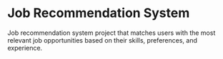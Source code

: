 # Job Recommendation System
Job recommendation system project that matches users with the most relevant job opportunities based on their skills, preferences, and experience.
